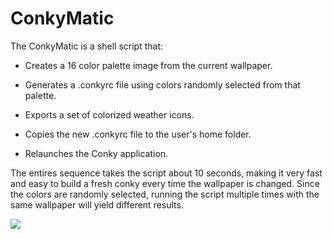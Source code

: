 # ConkyMatic
The ConkyMatic is a shell script that:

* Creates a 16 color palette image from the current wallpaper.

* Generates a .conkyrc file using colors randomly selected from that palette. 

* Exports a set of colorized weather icons.

* Copies the new .conkyrc file to the user's home folder.

* Relaunches the Conky application.

The entires sequence takes the script about 10 seconds, making it very fast and easy to build a fresh conky every time the wallpaper is changed. Since the colors are randomly selected, running the script multiple times with the same wallpaper will yield different results.

<img src="https://i.imgur.com/YBHxfg1.png" />